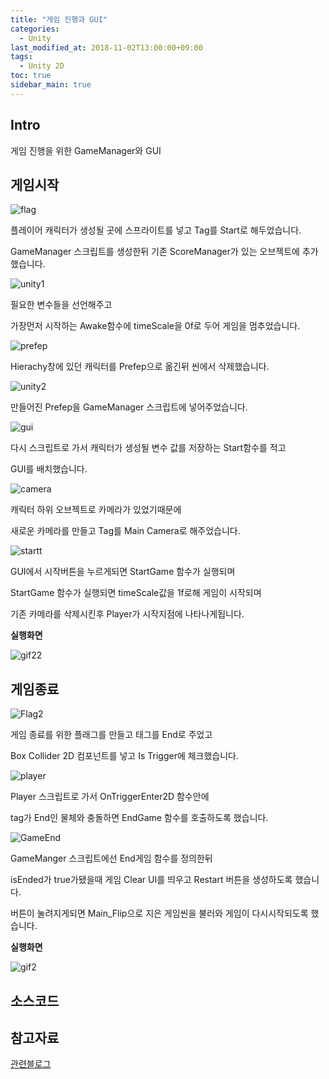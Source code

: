 ```yaml
---
title: "게임 진행과 GUI"
categories: 
  - Unity
last_modified_at: 2018-11-02T13:00:00+09:00
tags: 
  - Unity 2D
toc: true
sidebar_main: true
---
```


## Intro

게임 진행을 위한 GameManager와 GUI




## 게임시작

![flag](https://github.com/lesslate/lesslate.github.io/blob/master/assets/img/Unity/StartEnd/flag.png?raw=true)

플레이어 캐릭터가 생성될 곳에 스프라이트를 넣고
Tag를 Start로 해두었습니다.

GameManager 스크립트를 생성한뒤 기존 ScoreManager가 있는 오브젝트에 추가했습니다.


![unity1](https://github.com/lesslate/lesslate.github.io/blob/master/assets/img/Unity/StartEnd/unity1.png?raw=true)


필요한 변수들을 선언해주고

가장먼저 시작하는 Awake함수에 timeScale을 0f로 두어 게임을 멈추었습니다.


![prefep](https://github.com/lesslate/lesslate.github.io/blob/master/assets/img/Unity/StartEnd/prefep.png?raw=true)


Hierachy창에 있던 캐릭터를 Prefep으로 옮긴뒤 씬에서 삭제했습니다.
 
 
![unity2](https://github.com/lesslate/lesslate.github.io/blob/master/assets/img/Unity/StartEnd/unity2.png?raw=true)

 
만들어진 Prefep을 GameManager 스크립트에 넣어주었습니다.


![gui](https://github.com/lesslate/lesslate.github.io/blob/master/assets/img/Unity/StartEnd/unity3.png?raw=true)

다시 스크립트로 가서 캐릭터가 생성될 변수 값를 저장하는 Start함수를 적고

GUI를 배치했습니다.


![camera](https://github.com/lesslate/lesslate.github.io/blob/master/assets/img/Unity/StartEnd/main.png?raw=true)


캐릭터 하위 오브젝트로 카메라가 있었기때문에

새로운 카메라를 만들고 Tag를 Main Camera로 해주었습니다.


![startt](https://github.com/lesslate/lesslate.github.io/blob/master/assets/img/Unity/StartEnd/unity3.png?raw=true)


GUI에서 시작버튼을 누르게되면 StartGame 함수가 실행되며

StartGame 함수가 실행되면 timeScale값을 1f로해 게임이 시작되며

기존 카메라를 삭제시킨후 Player가 시작지점에 나타나게됩니다.


**실행화면**

![gif22](https://github.com/lesslate/lesslate.github.io/blob/master/assets/img/Unity/StartEnd/start.gif?raw=true)



## 게임종료


![Flag2](https://github.com/lesslate/lesslate.github.io/blob/master/assets/img/Unity/StartEnd/flaggg.png?raw=true)

게임 종료를 위한 플래그를 만들고 태그를 End로 주었고

Box Collider 2D 컴포넌트를 넣고 Is Trigger에 체크했습니다.


![player](https://github.com/lesslate/lesslate.github.io/blob/master/assets/img/Unity/StartEnd/player.png?raw=true)


Player 스크립트로 가서 OnTriggerEnter2D 함수안에

tag가 End인 물체와 충돌하면 EndGame 함수를 호출하도록 했습니다.


![GameEnd](https://github.com/lesslate/lesslate.github.io/blob/master/assets/img/Unity/StartEnd/gameend.png?raw=true)


GameManger 스크립트에선 End게임 함수를 정의한뒤

isEnded가 true가됐을때 게임 Clear UI를 띄우고 Restart 버튼을 생성하도록 했습니다.

버튼이 눌려지게되면 Main_Flip으로 지은 게임씬을 불러와 게임이 다시시작되도록 했습니다.


**실행화면**

![gif2](https://github.com/lesslate/lesslate.github.io/blob/master/assets/img/Unity/StartEnd/end.gif?raw=true)




## 소스코드

<script src="https://gist.github.com/lesslate/7f256b1c5daedd7e09ef195a8509a5bc.js"></script>



## 참고자료

[관련블로그](http://blog.naver.com/PostView.nhn?blogId=gold_metal&logNo=220889990806&categoryNo=40&parentCategoryNo=0&viewDate=&currentPage=2&postListTopCurrentPage=1&from=postView&userTopListOpen=true&userTopListCount=5&userTopListManageOpen=false&userTopListCurrentPage=2)
